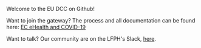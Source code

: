 Welcome to the EU DCC on Github!

Want to join the gateway? The process and all documentation can be found here: [EC eHealth and COVID-19](https://ec.europa.eu/health/ehealth-digital-health-and-care/ehealth-and-covid-19_en)

Want to talk? Our community are on the LFPH's Slack, [here](https://lfpublichealth.slack.com/).
